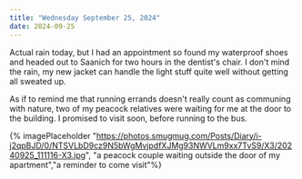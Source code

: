 ```yaml
---
title: "Wednesday September 25, 2024"
date: 2024-09-25
---
```

Actual rain today, but I had an appointment so found my waterproof shoes and headed out to Saanich for two hours in the dentist's chair.  I don't mind the rain, my new jacket can handle the light stuff quite well without getting all sweated up.  

As if to remind me that running errands doesn't really count as communing with nature, two of my peacock relatives were waiting for me at the door to the building.  I promised to visit soon, before running to the bus.

{% imagePlaceholder "https://photos.smugmug.com/Posts/Diary/i-j2qpBJD/0/NTSVLbD9cz9N5bWgMvjpdfXJMg93NWVLm9xx7TvS9/X3/20240925_111116-X3.jpg", "a peacock couple waiting outside the door of my apartment","a reminder to come visit"%}
